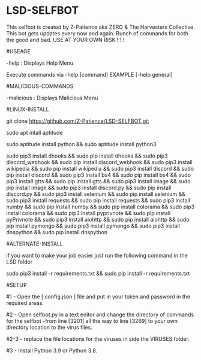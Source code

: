 # LSD-SELFBOT
This selfbot is created by Z-Patience aka ZERO &amp; The Harvesters Collective. This bot gets updates every now and again. Bunch of commands for both the good and bad. USE AT YOUR OWN RISK ! ! ! 


#USEAGE

-help : Displays Help Menu

Execute commands via -help [command]
EXAMPLE [-help general]



#MALICIOUS-COMMANDS

-malicious : Displays Malicious Menu



#LINUX-INSTALL

git clone https://github.com/Z-Patience/LSD-SELFBOT.git

sudo apt intall aptitude

sudo aptitude install python && sudo aptitude install python3

sudo pip3 install dhooks && sudo pip install dhooks && sudo pip3 discord_webhook && sudo pip install discord_webhook && sudo pip3 install wikipedia && sudo pip install wikipedia && sudo pip3 install discord && sudo pip install discord && sudo pip3 install bs4 && sudo pip install bs4 && sudo pip3 install gtts && sudo pip install gtts && sudo pip3 install image && sudo pip install image && sudo pip3 install discord.py && sudo pip install discord.py && sudo pip3 install selenium && sudo pip install selenium && sudo pip3 install requests && sudo pip install requests && sudo pip3 install numby && sudo pip install numby && sudo pip install colorama && sudo pip3 install colorama && sudo pip3 install pyprivnote && sudo pip install pyPrivnote && sudo pip3 install aiohttp && sudo pip install aiohttp && sudo pip install pymongo && sudo pip3 install pymongo && sudo pip3 install dnspython && sudo pip install dnspython

#ALTERNATE-INSTALL

if you want to make your job easier just run the following command in the LSD folder

sudo pip3 install -r requirements.txt && sudo pip install -r requirements.txt


#SETUP

#1 - Open the [ config.json ] file and put in your token and password in the required areas.

#2 - Open selfbot.py in a text editor and change the directory of commands for the selfbot -from line [3201] all the way to line [3269] to your own directory location to the virus files.

#2-3 - replace the file locations for the viruses in side the VIRUSES folder.

#3 - Install Python 3.9 or Python 3.8.
